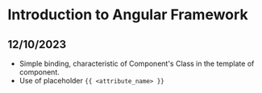 # Introduction to Angular Framework

## 12/10/2023

- Simple binding, characteristic of Component's Class in the template of component.
- Use of placeholder `{{ <attribute_name> }}`